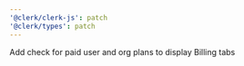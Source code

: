 ```yaml
---
'@clerk/clerk-js': patch
'@clerk/types': patch
---
```


Add check for paid user and org plans to display Billing tabs
